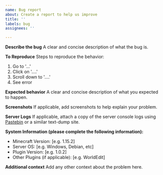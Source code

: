 ```yaml
---
name: Bug report
about: Create a report to help us improve
title: ''
labels: bug
assignees: ''

---
```


**Describe the bug**
A clear and concise description of what the bug is.

**To Reproduce**
Steps to reproduce the behavior:
1. Go to '...'
2. Click on '....'
3. Scroll down to '....'
4. See error

**Expected behavior**
A clear and concise description of what you expected to happen.

**Screenshots**
If applicable, add screenshots to help explain your problem.

**Server Logs**
If applicable, attach a copy of the server console logs using [Pastebin](https://pastebin.com) or a similar text-dump site.

**System Information (please complete the following information):**
 - Minecraft Version: [e.g. 1.15.2]
 - Server OS: [e.g. Windows, Debian, etc]
 - Plugin Version: [e.g. 1.0.2]
- Other Plugins (if applicable): [e.g. WorldEdit]

**Additional context**
Add any other context about the problem here.
